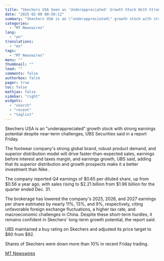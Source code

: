 ```yaml
---
title: "Skechers USA Seen as 'Underappreciated' Growth Stock With Strong Earnings Potential Despite Challenges, UBS Says"
date: "2025-02-08 00:50:12"
summary: "Skechers USA is an \"underappreciated\" growth stock with strong earnings potential despite near-term challenges, UBS Securities said in a report Friday. The footwear company's strong global brand, robust product demand, and superior distribution model will drive faster-than-expected sales, earnings before interest and taxes margin, and earnings growth, UBS said, adding..."
categories:
  - "MT Newswires"
lang:
  - "en"
translations:
  - "en"
tags:
  - "MT Newswires"
menu: ""
thumbnail: ""
lead: ""
comments: false
authorbox: false
pager: true
toc: false
mathjax: false
sidebar: "right"
widgets:
  - "search"
  - "recent"
  - "taglist"
---
```


Skechers USA is an "underappreciated" growth stock with strong earnings potential despite near-term challenges, UBS Securities said in a report Friday.

The footwear company's strong global brand, robust product demand, and superior distribution model will drive faster-than-expected sales, earnings before interest and taxes margin, and earnings growth, UBS said, adding that its superior distribution and growth prospects make it a better investment than Nike .

The company reported Q4 earnings of $0.65 per diluted share, up from $0.56 a year ago, with sales rising to $2.21 billion from $1.96 billion for the quarter ended Dec. 31.

The brokerage has lowered the company's 2025, 2026, and 2027 earnings per share estimates by nearly 11%, 13%, and 9%, respectively, citing unfavorable foreign exchange fluctuations, a higher tax rate, and macroeconomic challenges in China. Despite these short-term hurdles, it remains confident in Skechers' long-term growth potential, the report said.

UBS maintained a buy rating on Skechers and adjusted its price target to $90 from $92.

Shares of Skechers were down more than 10% in recent Friday trading.

[MT Newswires](https://www.tradingview.com/news/mtnewswires.com:20250207:A3312789:0/)
